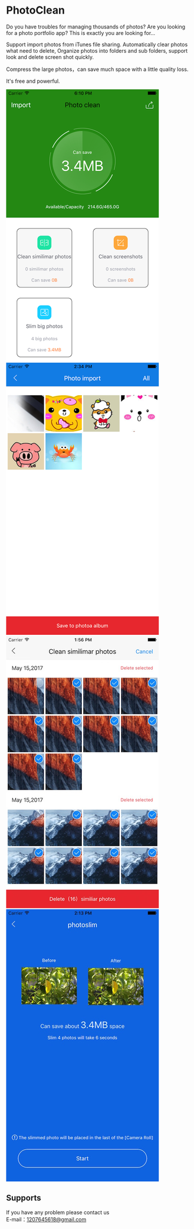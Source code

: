 # PhotoClean


Do you have troubles for managing thousands of photos? Are you looking for a photo portfolio app? This is exactly you are looking for...

Support import photos from iTunes file sharing.
Automatically clear photos what need to delete, Organize photos into folders and sub folders, support look and delete screen shot quickly.

Compress the large photos，can save much space with a little quality loss.

It's free and powerful.

![1](https://github.com/ios-Stephens/PhotoClean/blob/master/iphone_5.png)![2](https://github.com/ios-Stephens/PhotoClean/blob/master/iphone_2.jpeg)![3](https://github.com/ios-Stephens/PhotoClean/blob/master/iphone_3.jpeg)![4](https://github.com/ios-Stephens/PhotoClean/blob/master/iphone_4.jpeg)

Supports
-------------

If you have any problem please contact us<br>
E-mail：1207645618@gmail.com<br>
